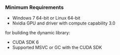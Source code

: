 ### Minimum Requirements

- Windows 7 64-bit or Linux 64-bit
- Nvidia GPU and driver with compute capability 3.0

for building the dynamic library:

- CUDA SDK 6
- Supported MSVC or GC with the CUDA SDK
